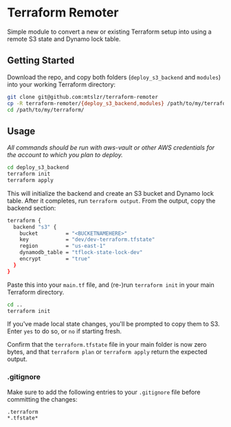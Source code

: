# Terraform Remoter

Simple module to convert a new or existing Terraform setup into using a remote S3 state and Dynamo lock table.

## Getting Started

Download the repo, and copy both folders (`deploy_s3_backend` and `modules`) into your working Terraform directory:

```bash
git clone git@github.com:mtslzr/terraform-remoter
cp -R terraform-remoter/{deploy_s3_backend,modules} /path/to/my/terraform/
cd /path/to/my/terraform/
```

## Usage

_All commands should be run with aws-vault or other AWS credentials for the account to which you plan to deploy._

```bash
cd deploy_s3_backend
terraform init
terraform apply
```

This will initialize the backend and create an S3 bucket and Dynamo lock table. After it completes, run `terraform output`. From the output, copy the backend section:

```bash
terraform {
  backend "s3" {
    bucket         = "<BUCKETNAMEHERE>"
    key            = "dev/dev-terraform.tfstate"
    region         = "us-east-1"
    dynamodb_table = "tflock-state-lock-dev"
    encrypt        = "true"
  }
}
```

Paste this into your `main.tf` file, and (re-)run `terraform init` in your main Terraform directory.

```bash
cd ..
terraform init
```

If you've made local state changes, you'll be prompted to copy them to S3. Enter `yes` to do so, or `no` if starting fresh.

Confirm that the `terraform.tfstate` file in your main folder is now zero bytes, and that `terraform plan` or `terraform apply` return the expected output.

### .gitignore

Make sure to add the following entries to your `.gitignore` file before committing the changes:

```
.terraform
*.tfstate*
```
